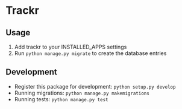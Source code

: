 # Trackr

## Usage

1. Add trackr to your INSTALLED_APPS settings
2. Run ```python manage.py migrate``` to create the database entries

## Development

- Register this package for development: ```python setup.py develop```
- Running migrations: ```python manage.py makemigrations```
- Running tests: ```python manage.py test```
